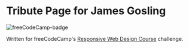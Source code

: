 # Tribute Page for James Gosling

![freeCodeCamp-badge](https://img.shields.io/badge/freeCodeCamp-project-informational)

Written for freeCodeCamp's [Responsive Web Design Course](https://www.freecodecamp.org/learn/responsive-web-design/responsive-web-design-projects/build-a-tribute-page) challenge.
